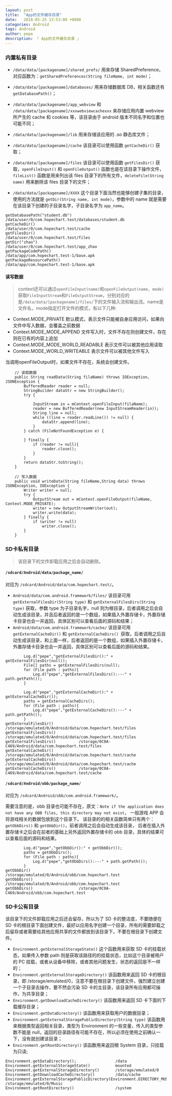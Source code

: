 ```yaml
---
layout: post
title:  "App的文件缓存目录"
date:   2018-05-25 13:53:00 +0800
categories: Android
tags: Android
author: pepe
description: 『 App的文件缓存目录 』
---
```


### **内置私有目录**

* `/data/data/[packagename]/shared_prefs/`
用来存储 SharedPreference，对应函数为：`getSharedPreferences(String fileName, int mode)`；

* `/data/data/[packagename]/databases/`
用来存储数据库 DB，相关函数还有 `getDatabasePath()`；

* `/data/data/[packagename]/app_webview` 和 `/data/data/[packagename]/xxxwebviewcachexxx`
来存储应用内置 webview 所产生的 cache 和 cookies 等，该目录由于 android 版本不同名字和位置也可能不同；

* `/data/data/[packagename]/lib`
用来存储该应用的 .so 静态库文件；

* `/data/data/[packagename]/cache`
该目录可以使用函数 `getCacheDir()` 获取；

* `/data/data/[packagename]/files`
该目录可以使用函数 `getFilesDir()` 获取，`openFileInput()` 和 `openFileOutput()` 函数也是在该目录下操作文件，`fileList()` 函数是用来列出该 files 目录下的所有文件，`deleteFile(String name)` 用来删除该 files 目录下的文件；

* `/data/data/[packagename]/XXXX`
这个目录下面当然也能够创建子集的目录，使用的方法就是 `getDir(String name, int mode)`，参数中的 name 就是需要在该目录下创建的子目录名字，子目录名字为 `app_name`。

```
getDatabasePath("student.db")               /data/user/0/com.hopechart.test/databases/student.db
getCacheDir()                               /data/user/0/com.hopechart.test/cache
getFilesDir()                               /data/user/0/com.hopechart.test/files
getDir("zhao")                              /data/user/0/com.hopechart.test/app_zhao
getPackageCodePath()                        /data/app/com.hopechart.test-1/base.apk
getPackageResourcePath()                    /data/app/com.hopechart.test-1/base.apk
```

#### 读写数据

> context还可以通过`openFileInput(name)`和`openFileOutput(name, mode)`获取`FileInputStream`和`FileOutputStream`，分别对应的是`/data/data/[packagename]/files/`下的文件输入流和输出流。name是文件名，mode指定打开文件的模式，有以下几种:

* Context.MODE_PRIVATE                  默认模式，表示文件只能被自身应用访问，如果向文件中写入数据，会覆盖之前数据
* Context.MODE_MODE_APPEND              文件写入时，文件不存在则创建文件，存在则在已有的内容上追加
* Context.MODE_MODE_WORLD_READABLE      表示文件可以被其他应用读取
* Context.MODE_WORLD_WRITEABLE          表示文件可以被其他文件写入

当调用openFileOutput时，如果文件不存在，系统会创建文件。

```
    // 读取数据
    public String readData(String filaName) throws IOException, JSONException {
        BufferedReader reader = null;
        StringBuilder dataStr = new StringBuilder();
        try {

            InputStream in = mContext.openFileInput(filaName);
            reader = new BufferedReader(new InputStreamReader(in));
            String line = null;
            while ((line = reader.readLine()) != null) {
                dataStr.append(line);
            }
        } catch (FileNotFoundException e) {

        } finally {
            if (reader != null){
                reader.close();
            }
        }
        return dataStr.toString();
    }

    // 写入数据
    public void writeData(String fileName,String data) throws JSONException, IOException {
        Writer writer = null;
        try {
            OutputStream out = mContext.openFileOutput(fileName, Context.MODE_PRIVATE);
            writer = new OutputStreamWriter(out);
            writer.write(data);
        } finally {
            if (writer != null)
                writer.close();
        }
    }
```
### **SD卡私有目录**

> 该目录下的文件卸载应用之后会自动删除。

#### `/sdcard/Android/data/package_name/`

对应为 `/sdcard/Android/data/com.hopechart.test/`。

* `Android/data/com.android.framework/files/`
该目录可用 `getExternalFilesDir(String type)` 和 `getExternalFilesDirs(String type)` 获取，参数 type 为子目录名字，null 则为根目录，后者调用之后会自动生成该目录，并且后者返回的是一个数组，如果插入外置存储卡，外置存储卡目录也会一并返回，具体区别可以查看后面的源码和结果；
* `Android/data/com.android.framework/cache/`
该目录可用 `getExternalCacheDir()` 和 `getExternalCacheDirs() `获取，后者调用之后自动生成该目录，和上面一样，后者返回的是一个数组，如果插入外置存储卡，外置存储卡目录也会一并返回，具体区别可以查看后面的源码和结果。

```
        Log.d("pepe","getExternalFilesDir():" + getExternalFilesDir(null));
        File[] paths = getExternalFilesDirs(null);
        for (File path : paths){
            Log.d("pepe","getExternalFilesDirs():---" + path.getPath());
        }
        
        Log.d("pepe","getExternalCacheDir():" + getExternalCacheDir());
        paths = getExternalCacheDirs();
        for (File path : paths){
            Log.d("pepe","getExternalCacheDirs():---" + path.getPath());
        }
getExternalFilesDir()           /storage/emulated/0/Android/data/com.hopechart.test/files
getExternalFilesDirs()          /storage/emulated/0/Android/data/com.hopechart.test/files
getExternalFilesDirs()          /storage/0C0A-C469/Android/data/com.hopechart.test/files
getExternalCacheDir()           /storage/emulated/0/Android/data/com.hopechart.test/cache
getExternalCacheDirs()          /storage/emulated/0/Android/data/com.hopechart.test/cache
getExternalCacheDirs()          /storage/0C0A-C469/Android/data/com.hopechart.test/cache
```

#### `/sdcard/Android/obb/package_name/`

对应为 `/sdcard/Android/obb/com.android.framework/`。 

需要注意的是，obb 目录也可能不存在，原文：`Note if the application does not have any OBB files, this directory may not exist`，
一般游戏 APP 会将游戏相关的数据包放到这个目录下。 
该目录的的相关函数简单只有两个：`getObbDirs()` 和 `getObbDir()`，前者调用之后会自动生成该目录，
后者在插入外置存储卡之后会在前者的基础上另外返回外置存储卡的 obb 目录，具体的结果可以查看后面的源码和结果。

```
        Log.d("pepe","getObbDir():" + getObbDir());
        paths = getObbDirs();
        for (File path : paths){
            Log.d("pepe","getObbDirs():---" + path.getPath());
        }
getObbDir()                     /storage/emulated/0/Android/obb/com.hopechart.test
getObbDirs()                    /storage/emulated/0/Android/obb/com.hopechart.test
getObbDirs()                    /storage/0C0A-C469/Android/obb/com.hopechart.test
```

### **SD卡公有目录**

该目录下的文件卸载应用之后还会留存，所以为了 SD 卡的整洁度，不要随便在 SD 卡的根目录下面创建文件，最好以应用名字创建一个目录，所有的需要卸载之后留存或者需要给其他应用共享的文件都放到该目录下，不要在根目录下创建文件。

* `Environment.getExternalStorageState()`
这个函数用来获取 SD 卡的挂载状态，如果传入参数 path 则是获取该路径的的挂载状态，比如这个目录被用户的 PC 挂载，或者从设备中移除，或者其他问题发生，状态的返回是不一样的；
* `Environment.getExternalStorageDirectory()`
该函数用来返回 SD 卡的根目录，即 /storage/emulated/0，注意不要在根目录下创建文件，强烈建立创建一个子目录去操作，要不然会污染 SD 卡的主目录，该目录所有应用都可操作，为共享目录；
* `Environment.getDownloadCacheDirectory()`
该函数用来返回 SD 卡下面的下载缓存目录；
* `Environment.getDataDirectory()`
该函数用来获取用户的数据目录；
* `Environment.getExternalStoragePublicDirectory(String type)`
该函数用来根据类型返回相关目录，类型为 Environment 的一些变量，传入的类型参数不能是 null，返回的目录路径有可能不存在，所以必须在使用之前确认一下，没有就创建该目录；
* `Environment.getRootDirectory()`
该函数用来返回根 System 目录，只挂载为只读;

```
Environment.getDataDirectory();                 /data
Environment.getExternalStorageState()           mounted
Environment.getExternalStorageDirectory()       /storage/emulated/0
Environment.getDownloadCacheDirectory()         /data/cache
Environment.getExternalStoragePublicDirectory(Environment.DIRECTORY_MUSIC)          /storage/emulated/0/Music
Environment.getRootDirectory()                  /system
```






















